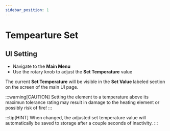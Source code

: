```yaml
---
sidebar_position: 1
---
```


# Tempearture Set

## UI Setting

- Navigate to the **Main Menu**
- Use the rotary knob to adjust the **Set Temperature** value

The current **Set Temperature** will be visible in the **Set Value** labeled section on the screen of the main UI page.


:::warning[CAUTION]
Setting the element to a temperature above its maximun tolerance rating may result in damage to the heating element or possibly risk of fire!
:::

:::tip[HINT]
When changed, the adjusted set temperature value will automatically be saved to storage after a couple seconds of inactivity.
:::